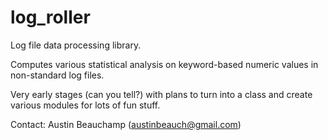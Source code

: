 # log_roller
Log file data processing library.

Computes various statistical analysis on keyword-based numeric values in non-standard log files.

Very early stages (can you tell?) with plans to turn into a class and create various modules for lots of fun stuff.

Contact: Austin Beauchamp (austinbeauch@gmail.com)
